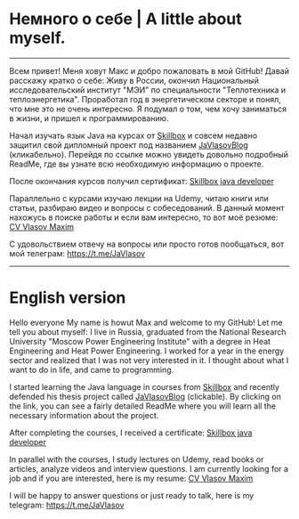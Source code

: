 # Немного о себе | A little about myself.
____

Всем привет! Меня ховут Макс и добро пожаловать в мой GitHub!
Давай расскажу кратко о себе:
Живу в России, окончил Национальный исследовательский институт "МЭИ" по специальности "Теплотехника и теплоэнергетика". Проработал год в энергетическом секторе и понял, что мне это не очень интересно. Я подумал о том, чем хочу заниматься в жизни, и пришел к программированию.

Начал изучать язык Java на курсах от [Skillbox](https://skillbox.ru/) и совсем недавно защитил свой дипломный проект под названием [JaVlasovBlog](https://github.com/VlasovM/JaVlasovBlog) (кликабельно). Перейдя по ссылке можно увидеть довольно подробный ReadMe, где вы узнате всю необходимую информацию о проекте.

После окончания курсов получил сертификат:
[Skillbox java developer](https://drive.google.com/file/d/1TkjBChqWPl-Ya0TOrICoC8M4nH949b5-/view?usp=sharing)

Параллельно с курсами изучаю лекции на Udemy, читаю книги или статьи, разбираю видео и вопросы с собеседований. 
В данный момент нахожусь в поиске работы и если вам интересно, то вот моё резюме:
[CV Vlasov Maxim](https://drive.google.com/file/d/1BxSKUuTSdS4duc6EOFP8EPa8dFQcVa_9/view?usp=sharing)

С удовольствием отвечу на вопросы или просто готов пообщаться, вот мой телеграм:
https://t.me/JaVlasov

____

# English version

Hello everyone My name is howut Max and welcome to my GitHub!
Let me tell you about myself:
I live in Russia, graduated from the National Research University "Moscow Power Engineering Institute" with a degree in Heat Engineering and Heat Power Engineering. I worked for a year in the energy sector and realized that I was not very interested in it. I thought about what I want to do in life, and came to programming.

I started learning the Java language in courses from [Skillbox](https://skillbox.ru/) and recently defended his thesis project called [JaVlasovBlog](https://github.com/VlasovM/JaVlasovBlog ) (clickable). By clicking on the link, you can see a fairly detailed ReadMe where you will learn all the necessary information about the project.

After completing the courses, I received a certificate:
[Skillbox java developer](https://drive.google.com/file/d/1TkjBChqWPl-Ya0TOrICoC8M4nH949b5-/view?usp=sharing)

In parallel with the courses, I study lectures on Udemy, read books or articles, analyze videos and interview questions.
I am currently looking for a job and if you are interested, here is my resume:
[CV Vlasov Maxim](https://drive.google.com/file/d/1BxSKUuTSdS4duc6EOFP8EPa8dFQcVa_9/view?usp=sharing)

I will be happy to answer questions or just ready to talk, here is my telegram:
https://t.me/JaVlasov
